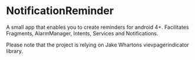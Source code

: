 NotificationReminder
====================

A small app that enables you to create reminders for android 4+. Facilitates Fragments, AlarmManager, Intents, Services and Notifications.

Please note that the project is relying on Jake Whartons vievpagerindicator library.
